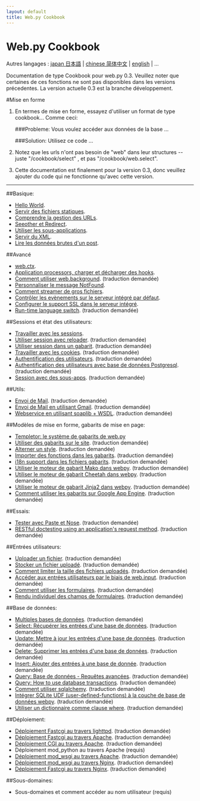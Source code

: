 ```yaml
---
layout: default
title: Web.py Cookbook
---
```


# Web.py Cookbook

Autres langages : [japan 日本語](/ja) | [chinese 简体中文](/zh-cn) | [english](/../cookbook) | ...

Documentation de type Cookbook pour web.py 0.3. Veuillez noter que certaines de ces fonctions ne sont pas disponibles dans les versions précedentes. 
La version actuelle 0.3 est la branche développement.

#Mise en forme

1. En termes de mise en forme, essayez d'utiliser un format de type cookbook... Comme ceci:
    
    ###Probleme: Vous voulez accéder aux données de la base ...
     
    ###Solution: Utilisez ce code ...

1. Notez que les urls n'ont pas besoin de "web" dans leur structures -- juste "/cookbook/select" , et pas "/cookbook/web.select".  

1. Cette documentation est finalement pour la version 0.3, donc veuillez ajouter du code qui ne fonctionne qu'avec cette version.

-------------------------------------------------

##Basique:
* [Hello World](/helloworld/fr). 
* [Servir des fichiers statiques](/staticfiles/fr).  
* [Comprendre la gestion des URLs](/url_handling/fr).  
* [Seeother et Redirect](/redirect+seeother/fr).  
* [Utiliser les sous-applications](/subapp/fr).  
* [Servir du XML](/xmlfiles/fr).   
* [Lire les données brutes d'un post](/postbasic/fr). 


##Avancé
* [web.ctx](/ctx/fr). 
* [Application processors, charger et décharger des hooks](/application_processors/fr). 
* [Comment utiliser web.background](/background). (traduction demandée)
* [Personnaliser le message NotFound](/custom_notfound/fr). 
* [Comment streamer de gros fichiers](/streaming_large_files/fr). 
* [Contrôler les evènements sur le serveur intégré par défaut](/logging/fr). 
* [Configurer le support SSL dans le serveur intégré](/ssl/fr).
* [Run-time language switch](/runtime-language-switch). (traduction demandée)

##Sessions et état des utilisateurs:
* [Travailler avec les sessions](/sessions/fr). 
* [Utiliser session avec reloader](/session_with_reloader). (traduction demandée)
* [Utiliser session dans un gabarit](/session_in_template). (traduction demandée)
* [Travailler avec les cookies](/cookies). (traduction demandée)
* [Authentification des utilisateurs](/userauth). (traduction demandée)
* [Authentification des utilisateurs avec base de données Postgresql](/userauthpgsql). (traduction demandée)
* [Session avec des sous-apps](/sessions_with_subapp). (traduction demandée)


##Utils:
* [Envoi de Mail](/sendmail). (traduction demandée)
* [Envoi de Mail en utilisant Gmail](/sendmail_using_gmail). (traduction demandée)
* [Webservice en utilisant soaplib + WSDL](/webservice). (traduction demandée)

##Modèles de mise en forme, gabarits de mise en page:
* [Templetor: le système de gabarits de web.py](/docs/0.3/templetor.fr )
* [Utiliser des gabarits sur le site](/layout_template). (traduction demandée)
* [Alterner un style](/alternating_style). (traduction demandée) 
* [Importer des fonctions dans les gabarits](/template_import). (traduction demandée)
* [i18n support dans les fichiers gabarits](/i18n_support_in_template_file ). (traduction demandée)
* [Utiliser le moteur de gabarit Mako dans webpy](/template_mako). (traduction demandée)
* [Utiliser le moteur de gabarit Cheetah dans webpy](/template_cheetah). (traduction demandée)
* [Utiliser le moteur de gabarit  Jinja2 dans webpy](/template_jinja). (traduction demandée)
* [Comment utiliser les gabarits sur Google App Engine](/templates_on_gae). (traduction demandée)

##Essais:
* [Tester avec Paste et Nose](/testing_with_paste_and_nose). (traduction demandée)
* [RESTful doctesting using an application's request method](/restful_doctesting_using_request). (traduction demandée)

##Entrées utilisateurs:
* [Uploader un fichier](/fileupload). (traduction demandée)
* [Stocker un fichier uploadé](/storeupload). (traduction demandée)
* [Comment limiter la taille des fichiers uploadés](/limiting_upload_size). (traduction demandée)
* [Accéder aux entrées utilisateurs par le biais de web.input](/input). (traduction demandée)
* [Comment utiliser les formulaires](/forms). (traduction demandée)
* [Rendu individuel des champs de formulaires](/form_fields). (traduction demandée)

##Base de données:
* [Multiples bases de données](/multidbs). (traduction demandée)
* [Select: Récupérer les entrées d'une base de données](/select). (traduction demandée)
* [Update: Mettre à jour les entrées d'une base de données](/update). (traduction demandée)
* [Delete: Supprimer les entrées d'une base de données](/delete). (traduction demandée)
* [Insert: Ajouter des entrées à une base de donnée](/insert).  (traduction demandée)
* [Query: Base de données - Requêtes avancées](/query). (traduction demandée)
* [Query: How to use database transactions](/transactions). (traduction demandée)
* [Comment utiliser sqlalchemy](/sqlalchemy). (traduction demandée)
* [Intégrer SQLite UDF (user-defined-functions) à la couche de base de données webpy](/sqlite-udf). (traduction demandée)
* [Utiliser un dictionnaire comme clause where](/where_dict). (traduction demandée)


##Déploiement:
* [Déploiement Fastcgi au travers lighttpd](/fastcgi-lighttpd). (traduction demandée)
* [Déploiement Fastcgi au travers Apache](/fastcgi-apache).  (traduction demandée)
* [Déploiement CGI au travers Apache](/cgi-apache). (traduction demandée)
* Déploiement mod_python au travers Apache (requis)
* [Déploiement mod_wsgi au travers Apache](/mod_wsgi-apache ). (traduction demandée)
* [Déploiement mod_wsgi au travers Nginx](/mod_wsgi-nginx ). (traduction demandée)
* [Déploiement Fastcgi au travers Nginx](/fastcgi-nginx). (traduction demandée)

##Sous-domaines:
* Sous-domaines et comment accéder au nom utilisateur (requis)
